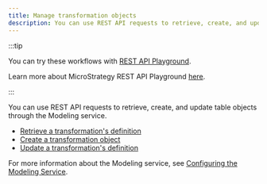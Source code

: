```yaml
---
title: Manage transformation objects
description: You can use REST API requests to retrieve, create, and update table objects through the Modeling service.
---
```


<Available since="2021 Update 5" />

:::tip

You can try these workflows with [REST API Playground](https://www.postman.com/microstrategysdk/workspace/microstrategy-rest-api/folder/16131298-f3672b04-f9fa-4eab-8077-903d754d1797?ctx=documentation).

Learn more about MicroStrategy REST API Playground [here](/docs/getting-started/playground.md).

:::

You can use REST API requests to retrieve, create, and update table objects through the Modeling service.

- [Retrieve a transformation's definition](retrieve-a-transformations-definition.md)
- [Create a transformation object](create-a-transformation-object.md)
- [Update a transformation's definition](update-a-transformations-definition.md)

For more information about the Modeling service, see [Configuring the Modeling Service](https://www2.microstrategy.com/producthelp/Current/InstallConfig/en-us/Content/modeling_service.htm).

